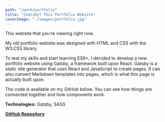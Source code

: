 ```yaml
---
path: "/work/portfolio"
title: "[Gatsby] This Portfolio Website"
coverImage: "./images/portfolio.jpg"
---
```

This website that you're viewing right now.

My old portfolio website was designed with HTML and CSS with the W3.CSS library.

To test my skills and start learning ES6+, I decided to develop a new portfolio website using Gatsby, a framework built upon React.
Gatsby is a static site generator that uses React and JavaScript to create pages. It can also convert Markdown templates into pages, which is what this page is actually built upon.

The code is available on my GitHub below. You can see how things are connected together and how components work.

**Technologies:** Gatsby, SASS

[**GitHub Repository**](https://github.com/L-Dragon5/personal-portfolio)
